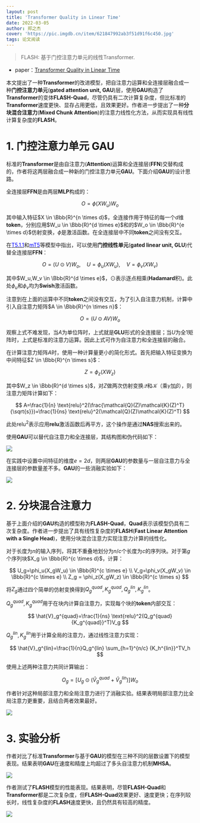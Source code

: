```yaml
---
layout: post
title: 'Transformer Quality in Linear Time'
date: 2022-03-05
author: 郑之杰
cover: 'https://pic.imgdb.cn/item/621847992ab3f51d91f6c450.jpg'
tags: 论文阅读
---
```


> FLASH: 基于门控注意力单元的线性Transformer.

- paper：[Transformer Quality in Linear Time](https://arxiv.org/abs/2202.10447)

本文提出了一种**Transformer**的改进模型，把自注意力运算和全连接层融合成一种**门控注意力单元**(**gated attention unit, GAU**)层，使用**GAU**构造了**Transformer**的变体**FLASH-Quad**，尽管仍具有二次计算复杂度，但比标准的**Transformer**速度更快、显存占用更低，且效果更好。作者进一步提出了一种**分块混合注意力**(**Mixed Chunk Attention**)的注意力线性化方法，从而实现具有线性计算复杂度的**FLASH**。

# 1. 门控注意力单元 GAU

标准的**Transformer**是由自注意力(**Attention**)运算和全连接层(**FFN**)交替构成的，作者将这两层融合成一种新的门控注意力单元**GAU**。下面介绍**GAU**的设计思路。

全连接层**FFN**是由两层**MLP**构成的：

$$ O=\phi(XW_u)W_o $$

其中输入特征$X \in \Bbb{R}^{n \times d}$，全连接作用于特征的每一个$d$维**token**，分别应用$W_u \in \Bbb{R}^{d \times e}$和的$W_o \in \Bbb{R}^{e \times d}$仿射变换，$\phi$是激活函数。在全连接层中不同**token**之间没有交互。

在[<font color=Blue>T5.1.1</font>](https://0809zheng.github.io/2021/01/09/t511.html)和[<font color=Blue>mT5</font>](https://0809zheng.github.io/2021/01/10/mt5.html)等模型中指出，可以使用**门控线性单元**(**gated linear unit, GLU**)代替全连接层**FFN**：

$$ O=(U\odot V)W_o, \quad U=\phi_u(XW_u), \quad V=\phi_v(XW_v) $$

其中$W_u,W_v \in \Bbb{R}^{d \times e}$，$\odot$表示逐点相乘(**Hadamard**积)。此处$\phi_u$和$\phi_v$均为**Swish**激活函数。

注意到在上面的运算中不同**token**之间没有交互，为了引入自注意力机制，计算中引入自注意力矩阵$A \in \Bbb{R}^{n \times n}$：

$$ O=(U\odot AV)W_o $$

观察上式不难发现，当$A$为单位阵时，上式就是**GLU**形式的全连接层；当$U$为全$1$矩阵时，上式是标准的注意力运算。因此上式可作为自注意力和全连接层的融合。

在计算注意力矩阵$A$时，使用一种计算量更小的简化形式。首先把输入特征变换为中间特征$Z \in \Bbb{R}^{n \times s}$：

$$ Z = \phi_z(XW_z) $$

其中$W_z \in \Bbb{R}^{d \times s}$，对$Z$做两次仿射变换$\mathcal{Q}$和$\mathcal{K}$（乘$\gamma$加$\beta$），则注意力矩阵计算如下：

$$ A=\frac{1}{n} \text{relu}^2(\frac{\mathcal{Q}(Z)\mathcal{K}(Z)^T}{\sqrt{s}})=\frac{1}{ns} \text{relu}^2(\mathcal{Q}(Z)\mathcal{K}(Z)^T) $$

此处$\text{relu}^2$表示应用**relu**激活函数后再平方，这个操作是通过**NAS**搜索出来的。

使用**GAU**可以替代自注意力和全连接层，其结构图和伪代码如下：

![](https://pic.imgdb.cn/item/622309e75baa1a80ab449751.jpg)

在实践中设置中间特征的维度$e=2d$，则两层**GAU**的参数量与一层自注意力与全连接层的参数量差不多。**GAU**的一些消融实验如下：

![](https://pic.imgdb.cn/item/62230c035baa1a80ab46e64e.jpg)

# 2. 分块混合注意力

基于上面介绍的**GAU**构造的模型称为**FLASH-Quad**，**Quad**表示该模型仍具有二次复杂度。作者进一步提出了具有线性复杂度的**FLASH**(**Fast Linear Attention with a Single Head**)，使用分块混合注意力实现注意力计算的线性化。

对于长度为$n$的输入序列，将其不重叠地划分为$n/c$个长度为$c$的序列块。对于第$g$个序列块$X_g \in \Bbb{R}^{c \times d}$，计算：

$$ U_g=\phi_u(X_gW_u) \in \Bbb{R}^{c \times e} \\ V_g=\phi_v(X_gW_v) \in \Bbb{R}^{c \times e} \\ Z_g = \phi_z(X_gW_z)  \in \Bbb{R}^{c \times s} $$

将$Z_g$通过四个简单的仿射变换得到$Q_g^{quad},K_g^{quad},Q_g^{lin},K_g^{lin}$。

$Q_g^{quad},K_g^{quad}$用于在块内计算自注意力，实现每个块的**token**内部交互：

$$ \hat{V}_g^{quad}=\frac{1}{ns} \text{relu}^2(Q_g^{quad}{K_g^{quad}}^T)V_g  $$

$Q_g^{lin},K_g^{lin}$用于计算全局的注意力，通过线性注意力实现：

$$ \hat{V}_g^{lin}=\frac{1}{n}Q_g^{lin} \sum_{h=1}^{n/c} {K_h^{lin}}^TV_h $$

使用上述两种注意力共同计算输出：

$$ O_g=[U_g\odot (\hat{V}_g^{quad}+\hat{V}_g^{lin})]W_o $$

作者针对这种局部注意力和全局注意力进行了消融实验。结果表明局部注意力比全局注意力更重要，且结合两者效果最好。

![](https://pic.imgdb.cn/item/622311095baa1a80ab4b4228.jpg)

# 3. 实验分析

作者对比了标准**Transformer**与基于**GAU**的模型在三种不同的层数设置下的模型表现。结果表明**GAU**在速度和精度上均超过了多头自注意力机制**MHSA**。

![](https://pic.imgdb.cn/item/622311de5baa1a80ab4be92b.jpg)

作者测试了**FLASH**模型的性能表现。结果表明，尽管**FLASH-Quad**和**Transformer**都是二次复杂度，但**FLASH-Quad**效果更好、速度更快；在序列较长时，线性复杂度的**FLASH**速度更快，且仍然具有较高的精度。

![](https://pic.imgdb.cn/item/622313a05baa1a80ab4d2c60.jpg)